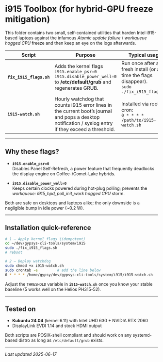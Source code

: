 # i915 Toolbox (for hybrid-GPU freeze mitigation)

This folder contains two small, self-contained utilities that harden
Intel i915-based laptops against the infamous *Atomic update failure* /
*workqueue hogged CPU* freeze and then keep an eye on the logs
afterwards.

| Script | Purpose | Typical usage |
|--------|---------|---------------|
| **`fix_i915_flags.sh`** | Adds the kernel flags<br>`i915.enable_psr=0 i915.disable_power_well=0`<br>to **/etc/default/grub** and regenerates GRUB. | Run once after a fresh install (or any time the flags disappear). <br>`sudo ./fix_i915_flags.sh` |
| **`i915-watch.sh`** | Hourly watchdog that counts i915 error lines in the current boot’s journal and pops a desktop notification / syslog entry if they exceed a threshold. | Installed via root cron: <br>`0 * * * * /path/to/i915-watch.sh` |

---

## Why these flags?

* **`i915.enable_psr=0`**  
  Disables Panel Self-Refresh, a power feature that frequently deadlocks the display engine on Coffee-/Comet-Lake hybrids.

* **`i915.disable_power_well=0`**  
  Keeps certain clocks powered during hot-plug polling; prevents the
  *workqueue: i915_hpd_poll_init_work hogged CPU* storm.

Both are safe on desktops and laptops alike; the only downside is a
negligible bump in idle power (~0.2 W).

---

## Installation quick-reference

```bash
# 1 – Apply kernel flags (idempotent)
cd ~/dev/gypsys-cli-tools/system/i915
sudo ./fix_i915_flags.sh
# reboot

# 2 – Deploy watchdog
sudo chmod +x i915-watch.sh
sudo crontab -e         # add the line below
0 * * * * /home/gypsy/dev/gypsys-cli-tools/system/i915/i915-watch.sh
````

Adjust the `THRESHOLD` variable in **`i915-watch.sh`** once you know your
stable baseline (5 works well on the Helios PH315-52).

---

## Tested on

* **Kubuntu 24.04** (kernel 6.11) with Intel UHD 630 + NVIDIA RTX 2060
* DisplayLink EVDI 1.14 and stock HDMI output

Both scripts are POSIX-shell compliant and should work on any
systemd-based distro as long as `/etc/default/grub` exists.

---

*Last updated 2025-06-17*


